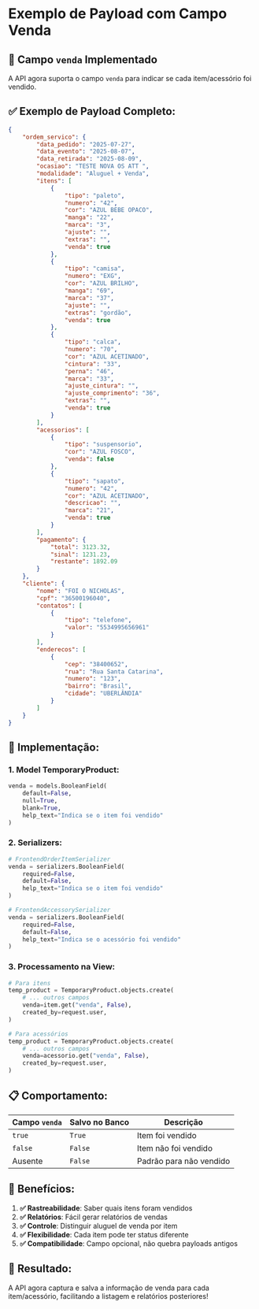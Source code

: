 # Exemplo de Payload com Campo Venda

## 🎯 **Campo `venda` Implementado**

A API agora suporta o campo `venda` para indicar se cada item/acessório foi vendido.

## ✅ **Exemplo de Payload Completo:**

```json
{
    "ordem_servico": {
        "data_pedido": "2025-07-27",
        "data_evento": "2025-08-07",
        "data_retirada": "2025-08-09",
        "ocasiao": "TESTE NOVA OS ATT ",
        "modalidade": "Aluguel + Venda",
        "itens": [
            {
                "tipo": "paleto",
                "numero": "42",
                "cor": "AZUL BEBE OPACO",
                "manga": "22",
                "marca": "3",
                "ajuste": "",
                "extras": "",
                "venda": true
            },
            {
                "tipo": "camisa",
                "numero": "EXG",
                "cor": "AZUL BRILHO",
                "manga": "69",
                "marca": "37",
                "ajuste": "",
                "extras": "gordão",
                "venda": true
            },
            {
                "tipo": "calca",
                "numero": "70",
                "cor": "AZUL ACETINADO",
                "cintura": "33",
                "perna": "46",
                "marca": "33",
                "ajuste_cintura": "",
                "ajuste_comprimento": "36",
                "extras": "",
                "venda": true
            }
        ],
        "acessorios": [
            {
                "tipo": "suspensorio",
                "cor": "AZUL FOSCO",
                "venda": false
            },
            {
                "tipo": "sapato",
                "numero": "42",
                "cor": "AZUL ACETINADO",
                "descricao": "",
                "marca": "21",
                "venda": true
            }
        ],
        "pagamento": {
            "total": 3123.32,
            "sinal": 1231.23,
            "restante": 1892.09
        }
    },
    "cliente": {
        "nome": "FOI O NICHOLAS",
        "cpf": "36500196040",
        "contatos": [
            {
                "tipo": "telefone",
                "valor": "5534995656961"
            }
        ],
        "enderecos": [
            {
                "cep": "38400652",
                "rua": "Rua Santa Catarina",
                "numero": "123",
                "bairro": "Brasil",
                "cidade": "UBERLÂNDIA"
            }
        ]
    }
}
```

## 🔧 **Implementação:**

### **1. Model TemporaryProduct:**
```python
venda = models.BooleanField(
    default=False,
    null=True,
    blank=True,
    help_text="Indica se o item foi vendido"
)
```

### **2. Serializers:**
```python
# FrontendOrderItemSerializer
venda = serializers.BooleanField(
    required=False,
    default=False,
    help_text="Indica se o item foi vendido"
)

# FrontendAccessorySerializer
venda = serializers.BooleanField(
    required=False,
    default=False,
    help_text="Indica se o acessório foi vendido"
)
```

### **3. Processamento na View:**
```python
# Para itens
temp_product = TemporaryProduct.objects.create(
    # ... outros campos
    venda=item.get("venda", False),
    created_by=request.user,
)

# Para acessórios
temp_product = TemporaryProduct.objects.create(
    # ... outros campos
    venda=acessorio.get("venda", False),
    created_by=request.user,
)
```

## 📋 **Comportamento:**

| **Campo `venda`** | **Salvo no Banco** | **Descrição** |
|------------------|-------------------|---------------|
| `true` | `True` | Item foi vendido |
| `false` | `False` | Item não foi vendido |
| Ausente | `False` | Padrão para não vendido |

## 🎯 **Benefícios:**

1. **✅ Rastreabilidade**: Saber quais itens foram vendidos
2. **✅ Relatórios**: Fácil gerar relatórios de vendas
3. **✅ Controle**: Distinguir aluguel de venda por item
4. **✅ Flexibilidade**: Cada item pode ter status diferente
5. **✅ Compatibilidade**: Campo opcional, não quebra payloads antigos

## 🚀 **Resultado:**

A API agora captura e salva a informação de venda para cada item/acessório, facilitando a listagem e relatórios posteriores!

